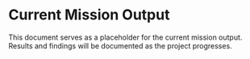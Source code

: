 # Current Mission Output

This document serves as a placeholder for the current mission output. Results and findings will be documented as the project progresses.
